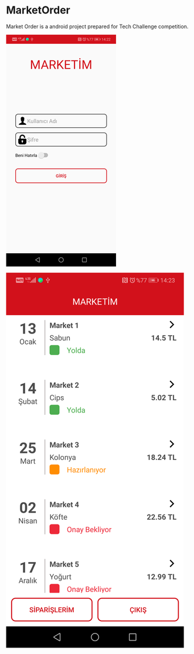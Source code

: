 # MarketOrder
Market Order is a android project prepared for Tech Challenge competition.

![alt text](https://github.com/yahyacan/MarketOrder/blob/master/app/src/main/assets/login.png)

![alt text](https://github.com/yahyacan/MarketOrder/blob/master/app/src/main/assets/orders.png)

